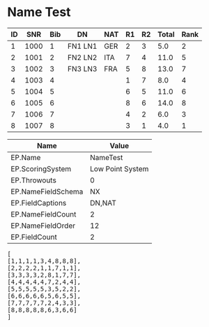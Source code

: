 ﻿---
layout: result-post
---

# Name Test

<table class="sortable fr results">

<thead>
<tr>
<th class="h">ID</th>
<th class="h">SNR</th>
<th class="h">Bib</th>
<th class="hl">DN</th>
<th class="h">NAT</th>
<th class="h">R1</th>
<th class="h">R2</th>
<th class="h">Total</th>
<th class="h">Rank</th>
</tr>
</thead>

<tr>
<td class='a'>1</td>
<td class='ae'>1000</td>
<td class='ae'>1</td>
<td class='al'>FN1 LN1</td>
<td class='ae'>GER</td>
<td>2</td>
<td>3</td>
<td class='a'>5.0</td>
<td class='a'>2</td>
</tr>

<tr>
<td class='n'>2</td>
<td class='e'>1001</td>
<td class='e'>2</td>
<td class='nl'>FN2 LN2</td>
<td class='e'>ITA</td>
<td>7</td>
<td>4</td>
<td class='n'>11.0</td>
<td class='n'>5</td>
</tr>

<tr>
<td class='a'>3</td>
<td class='ae'>1002</td>
<td class='ae'>3</td>
<td class='al'>FN3 LN3</td>
<td class='ae'>FRA</td>
<td>5</td>
<td>8</td>
<td class='a'>13.0</td>
<td class='a'>7</td>
</tr>

<tr>
<td class='n'>4</td>
<td class='e'>1003</td>
<td class='e'>4</td>
<td class='nl'>&nbsp;</td>
<td class='e'>&nbsp;</td>
<td>1</td>
<td>7</td>
<td class='n'>8.0</td>
<td class='n'>4</td>
</tr>

<tr>
<td class='a'>5</td>
<td class='ae'>1004</td>
<td class='ae'>5</td>
<td class='al'>&nbsp;</td>
<td class='ae'>&nbsp;</td>
<td>6</td>
<td>5</td>
<td class='a'>11.0</td>
<td class='a'>6</td>
</tr>

<tr>
<td class='n'>6</td>
<td class='e'>1005</td>
<td class='e'>6</td>
<td class='nl'>&nbsp;</td>
<td class='e'>&nbsp;</td>
<td>8</td>
<td>6</td>
<td class='n'>14.0</td>
<td class='n'>8</td>
</tr>

<tr>
<td class='a'>7</td>
<td class='ae'>1006</td>
<td class='ae'>7</td>
<td class='al'>&nbsp;</td>
<td class='ae'>&nbsp;</td>
<td>4</td>
<td>2</td>
<td class='a'>6.0</td>
<td class='a'>3</td>
</tr>

<tr>
<td class='n'>8</td>
<td class='e'>1007</td>
<td class='e'>8</td>
<td class='nl'>&nbsp;</td>
<td class='e'>&nbsp;</td>
<td>3</td>
<td>1</td>
<td class='n'>4.0</td>
<td class='n'>1</td>
</tr>

</table>

<table class="fr properties">
<thead><tr><th>Name</th><th>Value</th></tr></thead>
<tr><td>EP.Name</td><td>NameTest</td></tr>
<tr><td>EP.ScoringSystem</td><td>Low Point System</td></tr>
<tr><td>EP.Throwouts</td><td>0</td></tr>
<tr><td>EP.NameFieldSchema</td><td>NX</td></tr>
<tr><td>EP.FieldCaptions</td><td>DN,NAT</td></tr>
<tr><td>EP.NameFieldCount</td><td>2</td></tr>
<tr><td>EP.NameFieldOrder</td><td>12</td></tr>
<tr><td>EP.FieldCount</td><td>2</td></tr>
</table>

<div id="index_table"><pre>
[
[1,1,1,1,3,4,8,8,8],
[2,2,2,2,1,1,7,1,1],
[3,3,3,3,2,8,1,7,7],
[4,4,4,4,4,7,2,4,4],
[5,5,5,5,5,3,5,2,2],
[6,6,6,6,6,5,6,5,5],
[7,7,7,7,7,2,4,3,3],
[8,8,8,8,8,6,3,6,6]
]
</pre></div>

